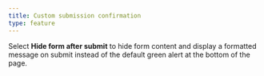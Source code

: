 ```yaml
---
title: Custom submission confirmation
type: feature
---
```


Select **Hide form after submit** to hide form content and display a formatted message on submit instead of the default green alert at the bottom of the page.